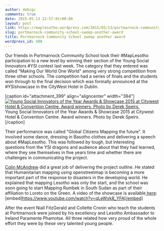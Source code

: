 ```yaml
---
author: debigc
comments: true
date: 2015-05-13 22:57:01+00:00
layout: post
link: https://maplesotho.wordpress.com/2015/05/13/portmarnock-community-school-sweep-another-award/
slug: portmarnock-community-school-sweep-another-award
title: Portmarnock Community School sweep another award
wordpress_id: 400
---
```


Our friends in Portmarnock Community School took their #MapLesotho participation to a new level by winning their section of the Young Social Innovators #YSI contest last week. The category that they entered was called "Making Our World One World" among very strong competition from three other schools. The competition had a series of finals and the students won through to the final decision which was formally announced at the #YSIshowcase in the CityWest Hotel in Dublin.

[caption id="attachment_399" align="aligncenter" width="394"][![Young Social Innovators of the Year Awards & Showcase 2015 at Citywest Hotel & Convention Centre. Award winners. Photo by Derek Speirs.](https://maplesotho.files.wordpress.com/2015/05/one-world-global-citizens-portmarnock.jpg?w=300)](https://maplesotho.files.wordpress.com/2015/05/one-world-global-citizens-portmarnock.jpg) Young Social Innovators of the Year Awards & Showcase 2015 at Citywest Hotel & Convention Centre. Award winners. Photo by Derek Speirs.[/caption]

Their performance was called "Global Citizens Mapping the future". It involved some dance, dressing in Basotho clothes and delivering a speech about #MapLesotho. This was followed by tough, but interesting questions from the YSI dragons and audience about that they had learned, where they see themselves in five years time and whether there are challenges in communicating the project.

[Colin McAndrew](https://twitter.com/colinmcandrew99) did a great job of delivering the project outline. He stated that Humanitarian mapping using openstreetmap is becoming a more important part of the response to disasters in the developing world. He explained that mapping Lesotho was only the start, and the school was soon going to start Mapping Rumbek in South Sudan as part of their affiliation to Loreto on the Green. A video of the showcase is available[ here](https://www.youtube.com/watch?v=qLeWyk8_YFA):[embed]https://www.youtube.com/watch?v=qLeWyk8_YFA[/embed]

After the event Niall FitzGerald and Collette Cronin who teach the students at Portmarnock were joined by his excellency and Lesotho Ambassador to Ireland Paramente Phamotse. All three related how very proud of the whole effort they were by these very talented young people.
